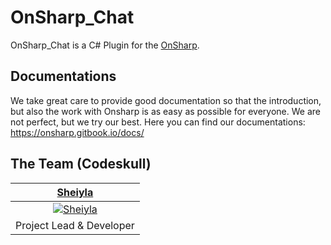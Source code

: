 # OnSharp_Chat
OnSharp_Chat is a C# Plugin for the [OnSharp](https://github.com/OnsharpTeam/Onsharp).

## Documentations
We take great care to provide good documentation so that the introduction, but also the work with Onsharp is as easy as possible for everyone. We are not perfect, but we try our best. Here you can find our documentations: https://onsharp.gitbook.io/docs/

## The Team (Codeskull)
| <a href="https://github.com/sheiyla" target="_blank">**Sheiyla**</a> |
| :---: |
| [![Sheiyla](https://avatars2.githubusercontent.com/u/15603292?s=150&v=4)](https://github.com/sheiyla)|
| Project Lead & Developer |

